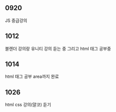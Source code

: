 ## 0920

JS 중급강의 

## 1012

블렌더 강의랑 유니티 강의 듣는 중 그리고 html 태그 공부중

## 1014

html 태그 공부 area까지 완료

## 1026

html css 강의(얄코) 듣기